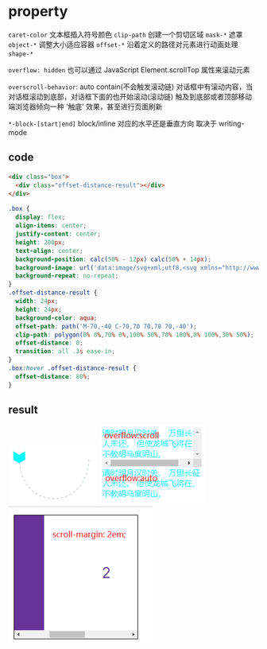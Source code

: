 # property

`caret-color` 文本框插入符号颜色
`clip-path` 创建一个剪切区域
`mask-*` 遮罩
`object-*` 调整大小适应容器
`offset-*` 沿着定义的路径对元素进行动画处理
`shape-*`

`overflow: hidden` 也可以通过 JavaScript Element.scrollTop 属性来滚动元素

`overscroll-behavior`: auto contain(不会触发滚动链) 对话框中有滚动内容，当对话框滚动到底部，对话框下面的也开始滚动(滚动链)
触及到底部或者顶部移动端浏览器倾向一种 '触底' 效果，甚至进行页面刷新

`*-block-[start|end]` block/inline 对应的水平还是垂直方向 取决于 writing-mode

## code

```html
<div class="box">
  <div class="offset-distance-result"></div>
</div>
```

```css
.box {
  display: flex;
  align-items: center;
  justify-content: center;
  height: 200px;
  text-align: center;
  background-position: calc(50% - 12px) calc(50% + 14px);
  background-image: url('data:image/svg+xml;utf8,<svg xmlns="http://www.w3.org/2000/svg" viewBox="-75 -45 150 140" width="150" height="140"><path d="M-70,-40 C-70,70 70,70 70,-40" fill="none" stroke="lightgrey" stroke-width="2" stroke-dasharray="4.5"/></svg>');
  background-repeat: no-repeat;
}
.offset-distance-result {
  width: 24px;
  height: 24px;
  background-color: aqua;
  offset-path: path('M-70,-40 C-70,70 70,70 70,-40');
  clip-path: polygon(0% 0%,70% 0%,100% 50%,70% 100%,0% 100%,30% 50%);
  offset-distance: 0;
  transition: all .3s ease-in;
}
.box:hover .offset-distance-result {
  offset-distance: 80%;
}
```

## result

![offset-distance-result](./offset-distance-result.gif)
![overflow-result](./overflow-result.png)
![scroll-margin-result](./scroll-margin-result.png)

